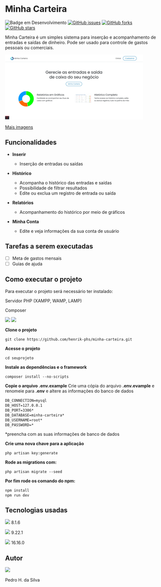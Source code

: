 # Minha Carteira


![Badge em Desenvolvimento](https://img.shields.io/static/v1?label=STATUS&message=EM%20DESENVOLVIMENTO&color=GREEN&style=for-the-badge)
[![GitHub issues](https://img.shields.io/github/issues/henrik-phs/minha-carteira)](https://github.com/henrik-phs/minha-carteira/issues)
[![GitHub forks](https://img.shields.io/github/forks/henrik-phs/minha-carteira)](https://github.com/henrik-phs/minha-carteira/network)
[![GitHub stars](https://img.shields.io/github/stars/henrik-phs/minha-carteira)](https://github.com/henrik-phs/minha-carteira/stargazers)

Minha Carteira é um simples sistema para inserção e acompanhamento de entradas e saídas de dinheiro. Pode ser usado para controle de gastos pessoais ou comerciais.

<img src="public/imgs/screenshots/screenshots.gif"/>

<a href="public/imgs/screenshots/">Mais imagens</a>

## Funcionalidades

- **Inserir**
  - Inserção de entradas ou saídas 

- **Histórico**
  - Acompanha o histórico das entradas e saídas
  - Possibilidade de filtrar resultados
  - Edite ou exclua um registro de entrada ou saída

- **Relatórios**
  - Acompanhamento do histórico por meio de gráficos

- **Minha Conta**
  - Edite e veja informações da sua conta de usuário

## Tarefas a serem executadas

- [ ] Meta de gastos mensais
- [ ] Guias de ajuda

## Como executar o projeto

Para executar o projeto será necessário ter instalado:

Servidor PHP (XAMPP, WAMP, LAMP)

Composer

<img src="https://img.shields.io/badge/Laravel-FF2D20?style=for-the-badge&logo=laravel&logoColor=white">
<img src="https://img.shields.io/badge/Node.js-43853D?style=for-the-badge&logo=node.js&logoColor=white">


**Clone o projeto**
```
git clone https://github.com/henrik-phs/minha-carteira.git
```

**Acesse o projeto**
```
cd seuprojeto
```

**Instale as dependências e o framework**
```
composer install --no-scripts
```

**Copie o arquivo .env.example**
Crie uma cópia do arquivo **.env.evample** e renomeie para **.env** e altere as informações do banco de dados
```
DB_CONNECTION=mysql
DB_HOST=127.0.0.1
DB_PORT=3306*
DB_DATABASE=minha-carteira*
DB_USERNAME=root*
DB_PASSWORD=*
```
*preencha com as suas informações de banco de dados

**Crie uma nova chave para a aplicação**
```
php artisan key:generate
```

**Rode as migrations com:**
```
php artisan migrate --seed
```

**Por fim rode os comando do npm:**
```
npm install
npm run dev
```

## Tecnologias usadas

<img src="https://img.shields.io/badge/PHP-777BB4?style=for-the-badge&logo=php&logoColor=white"> 8.1.6

<img src="https://img.shields.io/badge/Laravel-FF2D20?style=for-the-badge&logo=laravel&logoColor=white"> 9.22.1

<img src="https://img.shields.io/badge/Node.js-43853D?style=for-the-badge&logo=node.js&logoColor=white"> 16.16.0

## Autor

<img src="https://avatars.githubusercontent.com/u/24757230" width="120px">

Pedro H. da Silva